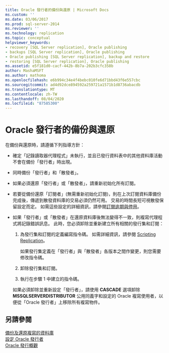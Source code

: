```yaml
---
title: Oracle 發行者的備份與還原 | Microsoft Docs
ms.custom: ''
ms.date: 03/06/2017
ms.prod: sql-server-2014
ms.reviewer: ''
ms.technology: replication
ms.topic: conceptual
helpviewer_keywords:
- recovery [SQL Server replication], Oracle publishing
- backups [SQL Server replication], Oracle publishing
- Oracle publishing [SQL Server replication], backup and restore
- restoring [SQL Server replication], Oracle publishing
ms.assetid: e5f181d0-cacf-442b-8b7a-202b3cfc358b
author: MashaMSFT
ms.author: mathoma
ms.openlocfilehash: e6b994c34e4f4bebc010fe6d71bbd43f6e557cbc
ms.sourcegitcommit: ad4d92dce894592a259721a1571b1d8736abacdb
ms.translationtype: MT
ms.contentlocale: zh-TW
ms.lasthandoff: 08/04/2020
ms.locfileid: "87585300"
---
```

# <a name="backup-and-restore-for-oracle-publishers"></a>Oracle 發行者的備份與還原
  在備份與還原時，請遵循下列指導方針：  
  
-   確定「記錄讀取器代理程式」未執行，並且已發行資料表中的其他資料庫活動不會在備份「發行者」時出現。  
  
-   同時備份「發行者」和「散發者」。  
  
-   如果必須還原「發行者」或「散發者」，請重新初始化所有訂閱。  
  
-   若要從備份還原「訂閱者」(無需重新初始化訂閱)，則在上次訂閱資料庫備份完成後，傳遞到散發資料庫的交易必須仍然可用。 交易的時間長短可視散發保留設定而定。 如需這些設定的詳細資訊，請參閱[訂閱逾期與停用](../subscription-expiration-and-deactivation.md)。  
  
-   如果「發行者」或「散發者」在還原資料庫後無法變得不一致，則複寫代理程式將記錄錯誤訊息。 此時，您必須卸除並重新建立所有相關的發行集和訂閱：  
  
    1.  為發行集和訂閱的定義編寫指令碼。 如需詳細資訊，請參閱 [Scripting Replication](../scripting-replication.md)。  
  
         如果發行集定義在「發行者」與「散發者」各版本之間作變更，則您需要修改指令碼。  
  
    2.  卸除發行集和訂閱。  
  
    3.  執行在步驟 1 中建立的指令碼。  
  
     如果必須卸除並重新設定「發行者」，請使用 **CASCADE** 選項卸除 **MSSQLSERVERDISTRIBUTOR** 公用同義字和設定的 Oracle 複寫使用者，以便從「Oracle 發行者」上移除所有複寫物件。  
  
## <a name="see-also"></a>另請參閱  
 [備份及還原複寫的資料庫](../administration/back-up-and-restore-replicated-databases.md)   
 [設定 Oracle 發行者](configure-an-oracle-publisher.md)   
 [Oracle 發行概觀](oracle-publishing-overview.md)  
  
  

